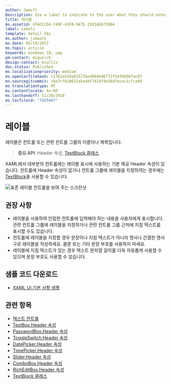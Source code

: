 ```yaml
---
author: Jwmsft
Description: Use a label to indicate to the user what they should enter into an adjacent control. You can also label a group of related controls, or display instructional text near a group of related controls.
title: 레이블
ms.assetid: CFACCCD4-749F-43FB-947E-2591AE673804
label: Labels
template: detail.hbs
ms.author: jimwalk
ms.date: 05/19/2017
ms.topic: article
keywords: windows 10, uwp
pm-contact: miguelrb
design-contact: ksulliv
doc-status: Published
ms.localizationpriority: medium
ms.openlocfilehash: c17b2a539a01572bed984b86f72f5439896fac87
ms.sourcegitcommit: cbe7cf620622a5e4df7414f9e38dfecec1cfca99
ms.translationtype: MT
ms.contentlocale: ko-KR
ms.lasthandoff: 11/20/2018
ms.locfileid: "7425467"
---
```

# <a name="labels"></a>레이블

 

레이블은 컨트롤 또는 관련 컨트롤 그룹의 이름이나 제목입니다.

> **중요 API**: Header 속성, [TextBlock 클래스](https://msdn.microsoft.com/library/windows/apps/br209652)

XAML에서 대부분의 컨트롤에는 레이블 표시에 사용하는 기본 제공 Header 속성이 있습니다. 컨트롤에 Header 속성이 없거나 컨트롤 그룹에 레이블을 지정하려는 경우에는 [TextBlock](https://msdn.microsoft.com/library/windows/apps/br209652)을 사용할 수 있습니다.

![표준 레이블 컨트롤을 보여 주는 스크린샷](images/label-standard.png)

## <a name="recommendations"></a>권장 사항


-   레이블을 사용하여 인접한 컨트롤에 입력해야 하는 내용을 사용자에게 표시합니다. 관련 컨트롤 그룹에 레이블을 지정하거나 관련 컨트롤 그룹 근처에 지침 텍스트를 표시할 수도 있습니다.
-   컨트롤에 레이블을 지정할 경우 문장이나 지침 텍스트가 아니라 명사나 간결한 명사구로 레이블을 작성하세요. 콜론 또는 기타 문장 부호를 사용하지 마세요.
-   레이블에 지침 텍스트가 있는 경우 텍스트 문자열 길이를 더욱 자유롭게 사용할 수 있으며 문장 부호도 사용할 수 있습니다.


## <a name="get-the-sample-code"></a>샘플 코드 다운로드
* [XAML UI 기본 사항 샘플](https://github.com/Microsoft/Windows-universal-samples/blob/master/Samples/XamlUIBasics)

## <a name="related-topics"></a>관련 항목
* [텍스트 컨트롤](text-controls.md)
* [TextBox.Header 속성](https://msdn.microsoft.com/library/windows/apps/dn252861)
* [PasswordBox.Header 속성](https://msdn.microsoft.com/library/windows/apps/dn299051)
* [ToggleSwitch.Header 속성](https://msdn.microsoft.com/library/windows/apps/br209713)
* [DatePicker.Header 속성](https://msdn.microsoft.com/library/windows/apps/dn279460)
* [TimePicker.Header 속성](https://msdn.microsoft.com/library/windows/apps/dn299286)
* [Slider.Header 속성](https://msdn.microsoft.com/library/windows/apps/dn252829)
* [ComboBox.Header 속성](https://msdn.microsoft.com/library/windows/apps/dn279416)
* [RichEditBox.Header 속성](https://msdn.microsoft.com/library/windows/apps/dn252726)
* [TextBlock 클래스](https://msdn.microsoft.com/library/windows/apps/br209652)

 

 




